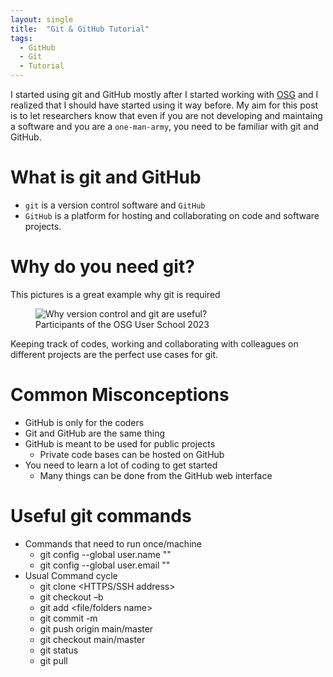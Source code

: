 ```yaml
---
layout: single
title:  "Git & GitHub Tutorial"
tags:
  - GitHub
  - Git
  - Tutorial
---
```

I started using git and GitHub mostly after I started working with [OSG](https://osg-htc.org/) and I realized that I should have started using it way before. My aim for this post is to let 
researchers know that even if you are not developing and maintaing a software and you are a `one-man-army`, you need to be familiar with git and GitHub.
# What is git and GitHub
- `git` is a version control software and `GitHub` 
- `GitHub` is a platform for hosting and collaborating on code and software projects.

# Why do you need git?
This pictures is a great example why git is required
<figure class="align-center">
  <img src="{{ site.url }}{{ site.baseurl }}/docs/assets/images/Phd_comics.jpeg" alt="Why version control and git are useful?">
  <figcaption>Participants of the OSG User School 2023</figcaption>
</figure>
Keeping track of codes, working and collaborating with colleagues on different projects are the perfect use cases for git.

# Common Misconceptions
- GitHub is only for the coders
- Git and GitHub are the same thing
- GitHub is meant to be used for public projects
  - Private code bases can be hosted on GitHub
- You need to learn a lot of coding to get started
  - Many things can be done from the GitHub web interface

# Useful git commands
- Commands that need to run once/machine
  - git config --global user.name "<your username>"
  - git config --global user.email "<your GitHub email>"
- Usual Command cycle
  - git clone <HTTPS/SSH address>
  - git checkout –b <branch name>
  - git add <file/folders name>
  - git commit -m <useful message to identify the changes>
  - git push origin main/master
  - git checkout main/master
  - git status
  - git pull
  
  